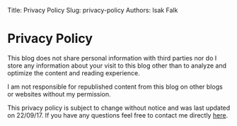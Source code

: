 Title: Privacy Policy
Slug: privacy-policy
Authors: Isak Falk

Privacy Policy
===========

This blog does not share personal information with third parties nor do I store any information about your visit to this blog other than to analyze and optimize the content and reading experience.

I am not responsible for republished content from this blog on other blogs or websites without my permission.

This privacy policy is subject to change without notice and was last updated on 22/09/17. If you have any questions feel free to contact me directly [here](mailto:me@isakfalk.com).
